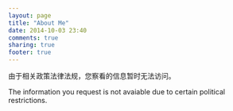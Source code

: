 ```yaml
---
layout: page
title: "About Me"
date: 2014-10-03 23:40
comments: true
sharing: true
footer: true
---
```


由于相关政策法律法规，您察看的信息暂时无法访问。

The information you request is not avaiable due to certain political restrictions.
